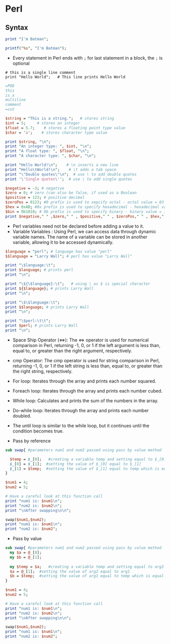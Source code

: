 # Perl
## Syntax
```Perl
print "I'm Batman";
```
```Perl
printf("%s", "I'm Batman");
```
* Every statement in Perl ends with `;` for last statement in a block, the `;` is optional
```
# this is a single line comment
print "Hello World";   # This line prints Hello World
```

```Perl
=POD
this
is a 
multiline 
comment
=cut
```

```Perl
$string = "This is a string.";   # stores string
$int = 5;     # stores an integer
$float = 5.7;    # stores a floating point type value
$char = 'a';    # stores character type value

print $string, "\n";
print "An integer type: ", $int, "\n";
print "A float type: ", $float, "\n";
print "A character type: ", $char, "\n";

print "Hello World!\n";    # \n inserts a new line
print "Hello\tWorld!\n";    # \t adds a tab space 
print "\"Double quotes\"\n";  # use \ to add double quotes
print '\'Single quotes\'';  # use \ to add single quotes

$negative = -3; # negative
$zero = 0; # zero (can also be false, if used as a Boolean
$positive = 123; # positive decimal
$zeroPos = 0123; #0 prefix is used to sepcify octal - octal value = 83 decimal
$hex = 0xAB; #0x prefix is used to specify hexadecimal - hexadecimal value = 171 decimal
$bin = 0b1010; # 0b prefix is used to specify binary - binary value = 10 decimal
print $negative," " ,$zero," " , $positive," " , $zeroPos," " , $hex," " , $bin;

```

* Perl variables need not be declared before adding a value to it.
* Variable Variables : Using Perl, we can access data through dynamic variable names. The name of a variable can be stored in another variable, allowing it to be accessed dynamically.

```Perl
$language = "perl"; # language has value "perl"
$$language = "Larry Wall"; # perl has value "Larry Wall"

print "\$language:\t"; 
print $language; # prints perl
print "\n";

print "\${\$language}:\t";   # using \ as $ is special character
print ${$language}; # prints Larry Wall
print "\n";

print "\$\$language:\t"; 
print $$language; # prints Larry Wall
print "\n";

print "\$perl:\t\t"; 
print $perl; # prints Larry Wall
print "\n";


```

* Space Ship Operator (<=>): The <=> operator is used for numerical comparison in Perl, returning -1, 0, or 1 if the left argument is less than, equal to, or greater than the right argument, respectively.

* cmp Operator: The cmp operator is used for string comparison in Perl, returning -1, 0, or 1 if the left string is less than, equal to, or greater than the right string, respectively.

* For loop: Iterates through the array and prints each number squared.
* Foreach loop: Iterates through the array and prints each number cubed.
* While loop: Calculates and prints the sum of the numbers in the array.
* Do-while loop: Iterates through the array and prints each number doubled.
* The until loop is similar to the while loop, but it continues until the condition becomes true.

* Pass by reference

```Perl
sub swap{ #parameters num1 and num2 passed using pass by value method 

  $temp = $_[0];   #creating a variable temp and setting equal to $_[0]
  $_[0] = $_[1];  #setting the value of $_[0] equal to $_[1]
  $_[1] = $temp;  #setting the value of $_[1] equal to temp which is equal to $_[0]
}

$num1 = 4;
$num2 = 5;

# Have a careful look at this function call
print "num1 is: $num1\n";
print "num2 is: $num2\n";
print "\nAfter swapping\n\n";

swap($num1,$num2);
print "num1 is: $num1\n";
print "num2 is: $num2";
```

* Pass by value
``` Perl
sub swap{ #parameters num1 and num2 passed using pass by value method 
  my $a = @_[0];
  my $b = @_[1];
  
  my $temp = $a;   #creating a variable temp and setting equal to arg2
  $a = @_[1];  #setting the value of arg2 equal to arg1
  $b = $temp;  #setting the value of arg1 equal to temp which is equal to arg2
}

$num1 = 4;
$num2 = 5;

# Have a careful look at this function call
print "num1 is: $num1\n";
print "num2 is: $num2\n";
print "\nAfter swapping\n\n";

swap($num1,$num2);
print "num1 is: $num1\n";
print "num2 is: $num2";
```
